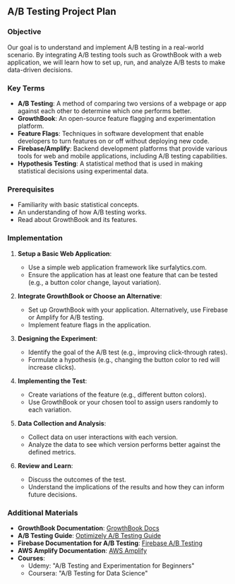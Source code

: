 
## A/B Testing Project Plan

### Objective

Our goal is to understand and implement A/B testing in a real-world scenario. By integrating A/B testing tools such as GrowthBook with a web application, we will learn how to set up, run, and analyze A/B tests to make data-driven decisions.

### Key Terms

- **A/B Testing**: A method of comparing two versions of a webpage or app against each other to determine which one performs better.
- **GrowthBook**: An open-source feature flagging and experimentation platform.
- **Feature Flags**: Techniques in software development that enable developers to turn features on or off without deploying new code.
- **Firebase/Amplify**: Backend development platforms that provide various tools for web and mobile applications, including A/B testing capabilities.
- **Hypothesis Testing**: A statistical method that is used in making statistical decisions using experimental data.

### Prerequisites

- Familiarity with basic statistical concepts.
- An understanding of how A/B testing works.
- Read about GrowthBook and its features.

### Implementation

1. **Setup a Basic Web Application**: 
   - Use a simple web application framework like surfalytics.com.
   - Ensure the application has at least one feature that can be tested (e.g., a button color change, layout variation).

2. **Integrate GrowthBook or Choose an Alternative**:
   - Set up GrowthBook with your application. Alternatively, use Firebase or Amplify for A/B testing.
   - Implement feature flags in the application.

3. **Designing the Experiment**:
   - Identify the goal of the A/B test (e.g., improving click-through rates).
   - Formulate a hypothesis (e.g., changing the button color to red will increase clicks).

4. **Implementing the Test**:
   - Create variations of the feature (e.g., different button colors).
   - Use GrowthBook or your chosen tool to assign users randomly to each variation.

5. **Data Collection and Analysis**:
   - Collect data on user interactions with each version.
   - Analyze the data to see which version performs better against the defined metrics.

6. **Review and Learn**:
   - Discuss the outcomes of the test.
   - Understand the implications of the results and how they can inform future decisions.

### Additional Materials

- **GrowthBook Documentation**: [GrowthBook Docs](https://docs.growthbook.io/)
- **A/B Testing Guide**: [Optimizely A/B Testing Guide](https://www.optimizely.com/optimization-glossary/ab-testing/)
- **Firebase Documentation for A/B Testing**: [Firebase A/B Testing](https://firebase.google.com/docs/ab-testing)
- **AWS Amplify Documentation**: [AWS Amplify](https://docs.amplify.aws/)
- **Courses**: 
   - Udemy: "A/B Testing and Experimentation for Beginners"
   - Coursera: "A/B Testing for Data Science"

